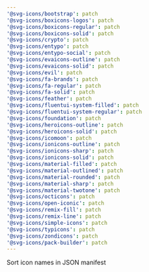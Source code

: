 ```yaml
---
'@svg-icons/bootstrap': patch
'@svg-icons/boxicons-logos': patch
'@svg-icons/boxicons-regular': patch
'@svg-icons/boxicons-solid': patch
'@svg-icons/crypto': patch
'@svg-icons/entypo': patch
'@svg-icons/entypo-social': patch
'@svg-icons/evaicons-outline': patch
'@svg-icons/evaicons-solid': patch
'@svg-icons/evil': patch
'@svg-icons/fa-brands': patch
'@svg-icons/fa-regular': patch
'@svg-icons/fa-solid': patch
'@svg-icons/feather': patch
'@svg-icons/fluentui-system-filled': patch
'@svg-icons/fluentui-system-regular': patch
'@svg-icons/foundation': patch
'@svg-icons/heroicons-outline': patch
'@svg-icons/heroicons-solid': patch
'@svg-icons/icomoon': patch
'@svg-icons/ionicons-outline': patch
'@svg-icons/ionicons-sharp': patch
'@svg-icons/ionicons-solid': patch
'@svg-icons/material-filled': patch
'@svg-icons/material-outlined': patch
'@svg-icons/material-rounded': patch
'@svg-icons/material-sharp': patch
'@svg-icons/material-twotone': patch
'@svg-icons/octicons': patch
'@svg-icons/open-iconic': patch
'@svg-icons/remix-fill': patch
'@svg-icons/remix-line': patch
'@svg-icons/simple-icons': patch
'@svg-icons/typicons': patch
'@svg-icons/zondicons': patch
'@svg-icons/pack-builder': patch
---
```


Sort icon names in JSON manifest
